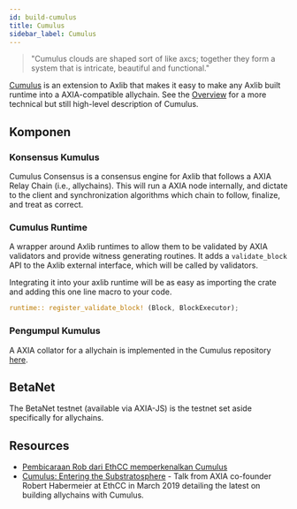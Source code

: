 ```yaml
---
id: build-cumulus
title: Cumulus
sidebar_label: Cumulus
---
```


> "Cumulus clouds are shaped sort of like axcs; together they form a system that is intricate, beautiful and functional."

[Cumulus](https://github.com/axia-tech/cumulus) is an extension to Axlib that makes it easy to make any Axlib built runtime into a AXIA-compatible allychain. See the [Overview](https://github.com/axia-tech/cumulus/blob/master/docs/overview.md) for a more technical but still high-level description of Cumulus.

## Komponen

### Konsensus Kumulus

Cumulus Consensus is a consensus engine for Axlib that follows a AXIA Relay Chain (i.e., allychains). This will run a AXIA node internally, and dictate to the client and synchronization algorithms which chain to follow, finalize, and treat as correct.

### Cumulus Runtime

A wrapper around Axlib runtimes to allow them to be validated by AXIA validators and provide witness generating routines. It adds a `validate_block` API to the Axlib external interface, which will be called by validators.

Integrating it into your axlib runtime will be as easy as importing the crate and adding this one line macro to your code.

```rust
runtime:: register_validate_block! (Block, BlockExecutor);
```

### Pengumpul Kumulus

A AXIA collator for a allychain is implemented in the Cumulus repository [here](https://github.com/axia-tech/cumulus/tree/master/collator).

## BetaNet

The BetaNet testnet (available via AXIA-JS) is the testnet set aside specifically for allychains.

## Resources

- [Pembicaraan Rob dari EthCC memperkenalkan Cumulus](https://www.youtube.com/watch?v=thgtXq5YMOo)
- [Cumulus: Entering the Substratosphere](https://www.youtube.com/watch?v=thgtXq5YMOo) - Talk from AXIA co-founder Robert Habermeier at EthCC in March 2019 detailing the latest on building allychains with Cumulus.
